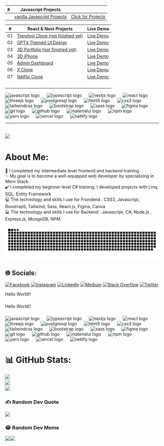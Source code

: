 <div class="flex">
    <table>
      <thead>
        <tr>
          <th>#</th>
          <th class="head">Javascript Projects</th>
          <th></th>
        </tr>
      </thead>
      <tbody>
        <tr>
          <td></td>
          <td><a href="#">vanilla Javascript Projects</a></td>
          <td><a href="https://ozgeonline.github.io/">Click for Projects</a></td>
        </tr>
      </tbody>
  </table>

<table>
  <thead>
    <tr>
      <th>#</th>
      <th class="head">React & Next Projects</th>
      <th>Live Demo</th>
    </tr>
  </thead>
  <tbody>
    <tr>
      <td>01</td>
      <td><a href="#">Trendyol Clone (not finished yet)</a></td>
      <td><a href="https://ozgeonline.github.io/trendyol-clone/">Live Demo</a></td>
    </tr>
    <tr>
      <td>02</td>
      <td><a href="#">GPT4 Themed UI Design</a></td>
      <td><a href="https://gpt-4-react-project.netlify.app/">Live Demo</a></td>
    </tr>
    <tr>
      <td>03</td>
      <td><a href="#">3D Portfolio (not finished yet)</a></td>
      <td><a href="https://portfolio-react-three.netlify.app/">Live Demo</a></td>
    </tr>
    <tr>
      <td>04</td>
      <td><a href="#">3D iPhone</a></td>
      <td><a href="https://3d-iphone14.netlify.app/">Live Demo</a></td>
    </tr>
     <tr>
      <td>05</td>
      <td><a href="#">Admin Dashboard</a></td>
      <td><a href="https://admin-dashboard-react-mui-chart.netlify.app/">Live Demo</a></td>
    </tr>
    <tr>
      <td>06</td>
      <td><a href="#">X Clone</a></td>
      <td><a href="https://x-clone-ozgeonlines-projects.vercel.app/">Live Demo</a></td>
    </tr>
    <tr>
      <td>07</td>
      <td><a href="#">Netflix Clone</a></td>
      <td><a href="https://clone-netflix-one-tau.vercel.app/">Live Demo</a></td>
    </tr>
    <tr>
      <td></td>
      <td><a href="#"></a></td>
      <td><a href=""></a></td>
    </tr>
     <tr>
      <td></td>
      <td><a href="#"></a></td>
      <td><a href=""></a></td>
    </tr>
     <tr>
      <td></td>
      <td><a href="#"></a></td>
      <td><a href=""></a></td>
    </tr>
    <tr>
      <td></td>
      <td><a href="#"></a></td>
      <td><a href=""></a></td>
    </tr>
    <tr>
      <td></td>
      <td><a href="#"></a></td>
      <td><a href=""></a></td>
    </tr>
  </tbody>
</table>


  <div align="left">
  <img src="https://cdn.jsdelivr.net/gh/devicons/devicon/icons/javascript/javascript-original.svg" height="28" alt="javascript logo"  />
  <img width="15" />
  <img src="https://cdn.jsdelivr.net/gh/devicons/devicon/icons/typescript/typescript-original.svg" height="28" alt="typescript logo"  />
  <img width="15" />
  <img src="https://skillicons.dev/icons?i=nextjs" height="28" alt="nextjs logo"  />
  <img width="15" />
  <img src="https://cdn.jsdelivr.net/gh/devicons/devicon/icons/react/react-original.svg" height="28" alt="react logo"  />
  <img width="15" />
  <img src="https://skillicons.dev/icons?i=threejs" height="28" alt="threejs logo"  />
  <img width="15" />
  <img src="https://cdn.jsdelivr.net/gh/devicons/devicon/icons/postgresql/postgresql-original.svg" height="28" alt="postgresql logo"  />
  <img width="15" />
  <img src="https://cdn.jsdelivr.net/gh/devicons/devicon/icons/html5/html5-original.svg" height="28" alt="html5 logo"  />
  <img width="15" />
  <img src="https://cdn.jsdelivr.net/gh/devicons/devicon/icons/css3/css3-original.svg" height="28" alt="css3 logo"  />
  <img width="15" />
  <img src="https://cdn.simpleicons.org/tailwindcss/06B6D4" height="28" alt="tailwindcss logo"  />
  <img width="15" />
  <img src="https://cdn.jsdelivr.net/gh/devicons/devicon/icons/bootstrap/bootstrap-original.svg" height="28" alt="bootstrap logo"  />
  <img width="15" />
  <img src="https://cdn.jsdelivr.net/gh/devicons/devicon/icons/sass/sass-original.svg" height="28" alt="sass logo"  />
  <img width="15" />
  <img src="https://cdn.jsdelivr.net/gh/devicons/devicon/icons/figma/figma-original.svg" height="28" alt="figma logo"  />
  <img width="15" />
  <img src="https://cdn.jsdelivr.net/gh/devicons/devicon/icons/git/git-original.svg" height="28" alt="git logo"  />
  <img width="15" />
  <img src="https://skillicons.dev/icons?i=github" height="28" alt="github logo"  />
  <img width="15" />
  <img src="https://cdn.jsdelivr.net/gh/devicons/devicon/icons/materialui/materialui-original.svg" height="28" alt="materialui logo"  />
  <img width="15" />
  <img src="https://cdn.jsdelivr.net/gh/devicons/devicon/icons/npm/npm-original-wordmark.svg" height="28" alt="npm logo"  />
  <img width="15" />
  <img src="https://cdn.jsdelivr.net/gh/devicons/devicon/icons/yarn/yarn-original.svg" height="28" alt="yarn logo"  />
  <img width="15" />
  <img src="https://img.shields.io/badge/Vercel-000000?logo=vercel&logoColor=white&style=for-the-badge" height="28" alt="vercel logo"  />
  <img width="15" />
  <img src="https://img.shields.io/badge/Netlify-00C7B7?logo=netlify&logoColor=black&style=for-the-badge" height="28" alt="netlify logo"  />
</div>
</div>






---
[![](https://visitcount.itsvg.in/api?id=ozgeonline&icon=9&color=1)](https://visitcount.itsvg.in)
---


#    About Me: 
🌱 I completed my intermediate level frontend and backend training.<br>✨ My goal is to become a well-equipped web developer by specializing in Mern Stack.<br>✔️ I completed my beginner level C# training. I developed projects with Linq, SQL, Entity Framework<br>💻 The technology and skills I use for Frondend : CSS3, Javascript, Boostrap5, Tailwind, Sass, React.js, Figma, Canva<br>💻 The technology and skills I use for Backend :  Javascript, C#, Node.js , Express.js, MongoDB, NPM



<picture>
  <source
    media="(prefers-color-scheme: dark)"
    srcset="https://raw.githubusercontent.com/platane/snk/output/github-contribution-grid-snake-dark.svg"
  />
  <source
    media="(prefers-color-scheme: light)"
    srcset="https://raw.githubusercontent.com/platane/snk/output/github-contribution-grid-snake.svg"
  />
  <img
    alt="github contribution grid snake animation"
    src="https://raw.githubusercontent.com/platane/snk/output/github-contribution-grid-snake.svg"
  />
</picture>



## 🌐 Socials:
[![Facebook](https://img.shields.io/badge/Facebook-%231877F2.svg?logo=Facebook&logoColor=white)](https://facebook.com/ozgeonline0o) [![Instagram](https://img.shields.io/badge/Instagram-%23E4405F.svg?logo=Instagram&logoColor=white)](https://instagram.com/ozgeonline0) [![LinkedIn](https://img.shields.io/badge/LinkedIn-%230077B5.svg?logo=linkedin&logoColor=white)](https://linkedin.com/in/ozgeonline) [![Medium](https://img.shields.io/badge/Medium-12100E?logo=medium&logoColor=white)](https://medium.com/@ozgeonline) [![Stack Overflow](https://img.shields.io/badge/-Stackoverflow-FE7A16?logo=stack-overflow&logoColor=white)](https://stackoverflow.com/users/22208441) [![Twitter](https://img.shields.io/badge/Twitter-%231DA1F2.svg?logo=Twitter&logoColor=white)](https://twitter.com/ozgeonline0) 

<p align="left">Hello World!!</p>

###

<p align="left">Hello World!!</p>

###

<div align="left">
  <img src="https://cdn.jsdelivr.net/gh/devicons/devicon/icons/javascript/javascript-original.svg" height="28" alt="javascript logo"  />
  <img width="15" />
  <img src="https://cdn.jsdelivr.net/gh/devicons/devicon/icons/typescript/typescript-original.svg" height="28" alt="typescript logo"  />
  <img width="15" />
  <img src="https://skillicons.dev/icons?i=nextjs" height="28" alt="nextjs logo"  />
  <img width="15" />
  <img src="https://cdn.jsdelivr.net/gh/devicons/devicon/icons/react/react-original.svg" height="28" alt="react logo"  />
  <img width="15" />
  <img src="https://skillicons.dev/icons?i=threejs" height="28" alt="threejs logo"  />
  <img width="15" />
  <img src="https://cdn.jsdelivr.net/gh/devicons/devicon/icons/postgresql/postgresql-original.svg" height="28" alt="postgresql logo"  />
  <img width="15" />
  <img src="https://cdn.jsdelivr.net/gh/devicons/devicon/icons/html5/html5-original.svg" height="28" alt="html5 logo"  />
  <img width="15" />
  <img src="https://cdn.jsdelivr.net/gh/devicons/devicon/icons/css3/css3-original.svg" height="28" alt="css3 logo"  />
  <img width="15" />
  <img src="https://cdn.simpleicons.org/tailwindcss/06B6D4" height="28" alt="tailwindcss logo"  />
  <img width="15" />
  <img src="https://cdn.jsdelivr.net/gh/devicons/devicon/icons/bootstrap/bootstrap-original.svg" height="28" alt="bootstrap logo"  />
  <img width="15" />
  <img src="https://cdn.jsdelivr.net/gh/devicons/devicon/icons/sass/sass-original.svg" height="28" alt="sass logo"  />
  <img width="15" />
  <img src="https://cdn.jsdelivr.net/gh/devicons/devicon/icons/figma/figma-original.svg" height="28" alt="figma logo"  />
  <img width="15" />
  <img src="https://cdn.jsdelivr.net/gh/devicons/devicon/icons/git/git-original.svg" height="28" alt="git logo"  />
  <img width="15" />
  <img src="https://skillicons.dev/icons?i=github" height="28" alt="github logo"  />
  <img width="15" />
  <img src="https://cdn.jsdelivr.net/gh/devicons/devicon/icons/materialui/materialui-original.svg" height="28" alt="materialui logo"  />
  <img width="15" />
  <img src="https://cdn.jsdelivr.net/gh/devicons/devicon/icons/npm/npm-original-wordmark.svg" height="28" alt="npm logo"  />
  <img width="15" />
  <img src="https://cdn.jsdelivr.net/gh/devicons/devicon/icons/yarn/yarn-original.svg" height="28" alt="yarn logo"  />
  <img width="15" />
  <img src="https://img.shields.io/badge/Vercel-000000?logo=vercel&logoColor=white&style=for-the-badge" height="28" alt="vercel logo"  />
  <img width="15" />
  <img src="https://img.shields.io/badge/Netlify-00C7B7?logo=netlify&logoColor=black&style=for-the-badge" height="28" alt="netlify logo"  />
</div>

###



# 📊 GitHub Stats:
![](https://github-readme-stats.vercel.app/api?username=ozgeonline&theme=midnight-purple&hide_border=true&include_all_commits=false&count_private=false)<br/>
![](https://github-readme-streak-stats.herokuapp.com/?user=ozgeonline&theme=midnight-purple&hide_border=true)<br/>
![](https://github-readme-stats.vercel.app/api/top-langs/?username=ozgeonline&theme=midnight-purple&hide_border=true&include_all_commits=false&count_private=false&layout=compact)

### ✍️ Random Dev Quote
![](https://quotes-github-readme.vercel.app/api?type=horizontal&theme=merko)

### 😂 Random Dev Meme
<img src='https://randommeme-five.vercel.app/' style="height: 400px;"/>
<img align="left" height="50" src="https://i.imgflip.com/65efzo.gif"  />



<!-- Proudly created with GPRM ( https://gprm.itsvg.in ) -->





















